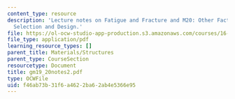```yaml
---
content_type: resource
description: 'Lecture notes on Fatigue and Fracture and M20: Other Factors in Materials
  Selection and Design.'
file: https://ol-ocw-studio-app-production.s3.amazonaws.com/courses/16-01-unified-engineering-i-ii-iii-iv-fall-2005-spring-2006/f46ab73b31f6a4622ba62ab4e5366e95_gm19_20notes2.pdf
file_type: application/pdf
learning_resource_types: []
parent_title: Materials/Structures
parent_type: CourseSection
resourcetype: Document
title: gm19_20notes2.pdf
type: OCWFile
uid: f46ab73b-31f6-a462-2ba6-2ab4e5366e95
---
```


